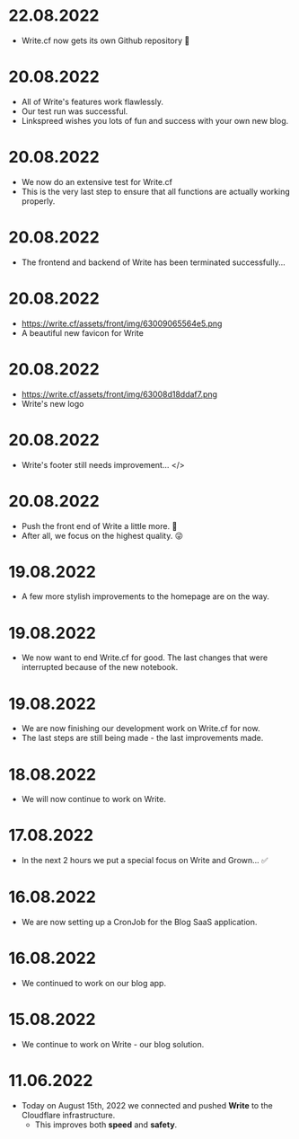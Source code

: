 
# 22.08.2022
  - Write.cf now gets its own Github repository 🥳

# 20.08.2022
  - All of Write's features work flawlessly.
  - Our test run was successful.
  - Linkspreed wishes you lots of fun and success with your own new blog.

# 20.08.2022
  - We now do an extensive test for Write.cf
  - This is the very last step to ensure that all functions are actually working properly.

# 20.08.2022
  - The frontend and backend of Write has been terminated successfully...

# 20.08.2022
  - https://write.cf/assets/front/img/63009065564e5.png
  - A beautiful new favicon for Write

# 20.08.2022
  - https://write.cf/assets/front/img/63008d18ddaf7.png
  - Write's new logo

# 20.08.2022
  - Write's footer still needs improvement... </>

# 20.08.2022
  - Push the front end of Write a little more. 📱
  - After all, we focus on the highest quality. 😜

# 19.08.2022
  - A few more stylish improvements to the homepage are on the way.

# 19.08.2022
  - We now want to end Write.cf for good. The last changes that were interrupted because of the new notebook.

# 19.08.2022
  - We are now finishing our development work on Write.cf for now.
  - The last steps are still being made - the last improvements made.

# 18.08.2022
  - We will now continue to work on Write.

# 17.08.2022
  - In the next 2 hours we put a special focus on Write and Grown... ✅

# 16.08.2022
  - We are now setting up a CronJob for the Blog SaaS application.

# 16.08.2022
  - We continued to work on our blog app.

# 15.08.2022
  - We continue to work on Write - our blog solution.

# 11.06.2022
  - Today on August 15th, 2022 we connected and pushed **Write** to the Cloudflare infrastructure.
     - This improves both **speed** and **safety**.
